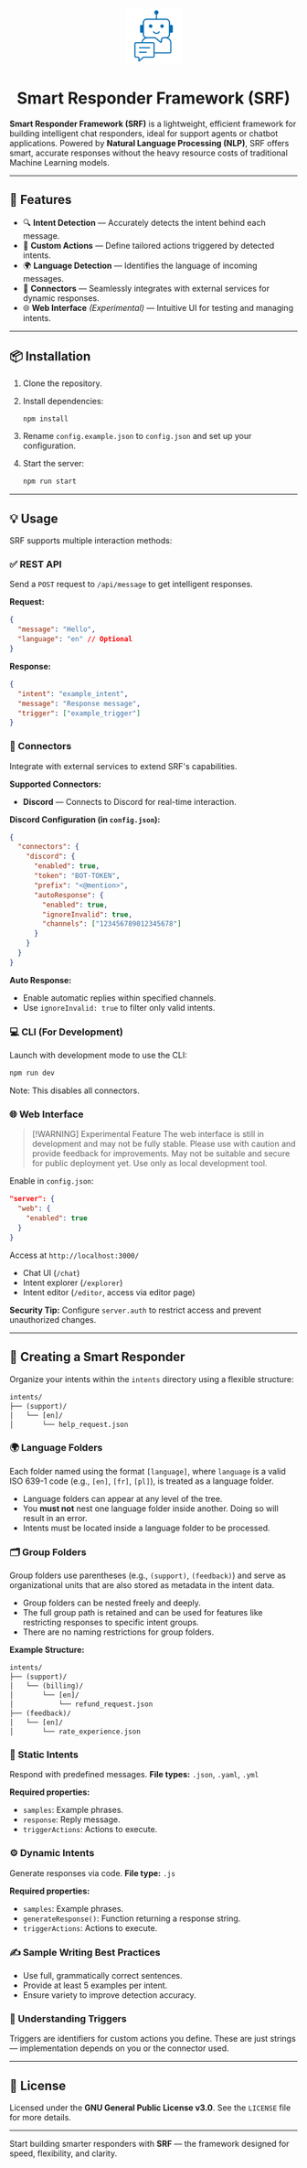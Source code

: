 <p align="center">
  <img src="./assets/logo.png" alt="Librusek Logo" width="100"/>
</p>

<h1 align="center">Smart Responder Framework (SRF)</h1>

**Smart Responder Framework (SRF)** is a lightweight, efficient framework for building intelligent chat responders, ideal for support agents or chatbot applications. Powered by **Natural Language Processing (NLP)**, SRF offers smart, accurate responses without the heavy resource costs of traditional Machine Learning models.

---

## 🚀 Features

* 🔍 **Intent Detection** — Accurately detects the intent behind each message.
* 🏹 **Custom Actions** — Define tailored actions triggered by detected intents.
* 🌍 **Language Detection** — Identifies the language of incoming messages.
* 🔌 **Connectors** — Seamlessly integrates with external services for dynamic responses.
* 🌐 **Web Interface** *(Experimental)* — Intuitive UI for testing and managing intents.

---

## 📦 Installation

1. Clone the repository.
2. Install dependencies:

   ```bash
   npm install
   ```
3. Rename `config.example.json` to `config.json` and set up your configuration.
4. Start the server:

   ```bash
   npm run start
   ```

---

## 💡 Usage

SRF supports multiple interaction methods:

### ✅ REST API

Send a `POST` request to `/api/message` to get intelligent responses.

**Request:**

```json
{
  "message": "Hello",
  "language": "en" // Optional
}
```

**Response:**

```json
{
  "intent": "example_intent",
  "message": "Response message",
  "trigger": ["example_trigger"]
}
```

### 🔌 Connectors

Integrate with external services to extend SRF's capabilities.

**Supported Connectors:**

* **Discord** — Connects to Discord for real-time interaction.

**Discord Configuration (in `config.json`):**

```json
{
  "connectors": {
    "discord": {
      "enabled": true,
      "token": "BOT-TOKEN",
      "prefix": "<@mention>",
      "autoResponse": {
        "enabled": true,
        "ignoreInvalid": true,
        "channels": ["123456789012345678"]
      }
    }
  }
}
```

**Auto Response:**

* Enable automatic replies within specified channels.
* Use `ignoreInvalid: true` to filter only valid intents.

### 💻 CLI (For Development)

Launch with development mode to use the CLI:

```bash
npm run dev
```

Note: This disables all connectors.

### 🌐 Web Interface

> [!WARNING] Experimental Feature
> The web interface is still in development and may not be fully stable. Please use with caution and provide feedback for improvements. May not be suitable and secure for public deployment yet. Use only as local development tool.

Enable in `config.json`:

```json
"server": {
  "web": {
    "enabled": true
  }
}
```

Access at `http://localhost:3000/`
* Chat UI (`/chat`)
* Intent explorer (`/explorer`)
* Intent editor (`/editor`, access via editor page)

**Security Tip:**
Configure `server.auth` to restrict access and prevent unauthorized changes.

---

## 🧠 Creating a Smart Responder

Organize your intents within the `intents` directory using a flexible structure:

```
intents/
├── (support)/
│   └── [en]/
│       └── help_request.json
```

### 🌍 Language Folders

Each folder named using the format `[language]`, where `language` is a valid ISO 639-1 code (e.g., `[en]`, `[fr]`, `[pl]`), is treated as a language folder.

* Language folders can appear at any level of the tree.
* You **must not** nest one language folder inside another. Doing so will result in an error.
* Intents must be located inside a language folder to be processed.

### 🗂️ Group Folders

Group folders use parentheses (e.g., `(support)`, `(feedback)`) and serve as organizational units that are also stored as metadata in the intent data.

* Group folders can be nested freely and deeply.
* The full group path is retained and can be used for features like restricting responses to specific intent groups.
* There are no naming restrictions for group folders.

**Example Structure:**

```
intents/
├── (support)/
│   └── (billing)/
│       └── [en]/
│           └── refund_request.json
├── (feedback)/
│   └── [en]/
│       └── rate_experience.json
```

### 📄 Static Intents

Respond with predefined messages.
**File types:** `.json`, `.yaml`, `.yml`

**Required properties:**

* `samples`: Example phrases.
* `response`: Reply message.
* `triggerActions`: Actions to execute.

### ⚙️ Dynamic Intents

Generate responses via code.
**File type:** `.js`

**Required properties:**

* `samples`: Example phrases.
* `generateResponse()`: Function returning a response string.
* `triggerActions`: Actions to execute.

### ✍️ Sample Writing Best Practices

* Use full, grammatically correct sentences.
* Provide at least 5 examples per intent.
* Ensure variety to improve detection accuracy.

### 🎯 Understanding Triggers

Triggers are identifiers for custom actions you define. These are just strings — implementation depends on you or the connector used.

---

## 📜 License

Licensed under the **GNU General Public License v3.0**. See the `LICENSE` file for more details.

---

Start building smarter responders with **SRF** — the framework designed for speed, flexibility, and clarity.